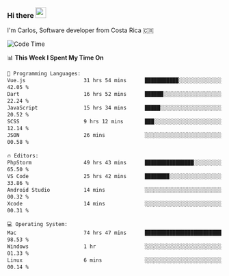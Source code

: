 ### Hi there <img src="https://media.giphy.com/media/hvRJCLFzcasrR4ia7z/giphy.gif" width="25px" height="25px">

I'm Carlos, Software developer from Costa Rica 🇨🇷

[//]: # (<a href="https://app.daily.dev/carum98"><img src="https://github.com/carum98/carum98/blob/main/devcard.svg" width="400" alt="Carlos Umaña Acevedo's Dev Card"/></a>)


<!--START_SECTION:waka-->
![Code Time](http://img.shields.io/badge/Code%20Time-10%2C805%20hrs%203%20mins-blue)

📊 **This Week I Spent My Time On** 

```text
💬 Programming Languages: 
Vue.js                   31 hrs 54 mins      ███████████░░░░░░░░░░░░░░   42.05 % 
Dart                     16 hrs 52 mins      ██████░░░░░░░░░░░░░░░░░░░   22.24 % 
JavaScript               15 hrs 34 mins      █████░░░░░░░░░░░░░░░░░░░░   20.52 % 
SCSS                     9 hrs 12 mins       ███░░░░░░░░░░░░░░░░░░░░░░   12.14 % 
JSON                     26 mins             ░░░░░░░░░░░░░░░░░░░░░░░░░   00.58 % 

🔥 Editors: 
PhpStorm                 49 hrs 43 mins      ████████████████░░░░░░░░░   65.50 % 
VS Code                  25 hrs 42 mins      ████████░░░░░░░░░░░░░░░░░   33.86 % 
Android Studio           14 mins             ░░░░░░░░░░░░░░░░░░░░░░░░░   00.32 % 
Xcode                    14 mins             ░░░░░░░░░░░░░░░░░░░░░░░░░   00.31 % 

💻 Operating System: 
Mac                      74 hrs 47 mins      █████████████████████████   98.53 % 
Windows                  1 hr                ░░░░░░░░░░░░░░░░░░░░░░░░░   01.33 % 
Linux                    6 mins              ░░░░░░░░░░░░░░░░░░░░░░░░░   00.14 % 
```


<!--END_SECTION:waka-->
